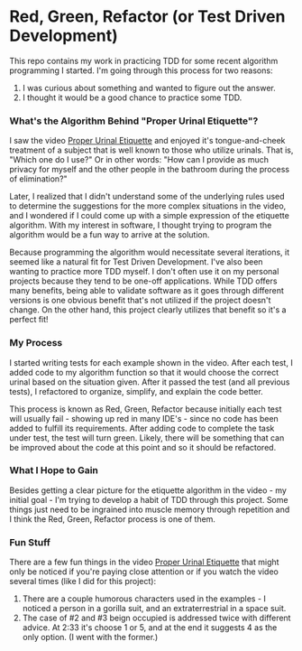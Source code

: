 # Red, Green, Refactor (or Test Driven Development)
This repo contains my work in practicing TDD for some recent algorithm programming I started. I'm going through this process for two reasons:
1. I was curious about something and wanted to figure out the answer.
2. I thought it would be a good chance to practice some TDD.

### What's the Algorithm Behind "Proper Urinal Etiquette"?
I saw the video [Proper Urinal Etiquette](https://www.youtube.com/watch?v=tKnWd3JVnfE) and enjoyed it's tongue-and-cheek treatment of a subject that is well known to those who utilize urinals. That is, "Which one do I use?" Or in other words: "How can I provide as much privacy for myself and the other people in the bathroom during the process of elimination?"

Later, I realized that I didn't understand some of the underlying rules used to determine the suggestions for the more complex situations in the video, and I wondered if I could come up with a simple expression of the etiquette algorithm. With my interest in software, I thought trying to program the algorithm would be a fun way to arrive at the solution.

Because programming the algorithm would necessitate several iterations, it seemed like a natural fit for Test Driven Development. I've also been wanting to practice more TDD myself. I don't often use it on my personal projects because they tend to be one-off applications. While TDD offers many benefits, being able to validate software as it goes through different versions is one obvious benefit that's not utilized if the project doesn't change. On the other hand, this project clearly utilizes that benefit so it's a perfect fit!

### My Process
I started writing tests for each example shown in the video. After each test, I added code to my algorithm function so that it would choose the correct urinal based on the situation given. After it passed the test (and all previous tests), I refactored to organize, simplify, and explain the code better.

This process is known as Red, Green, Refactor because initially each test will usually fail - showing up red in many IDE's - since no code has been added to fulfill its requirements. After adding code to complete the task under test, the test will turn green. Likely, there will be something that can be improved about the code at this point and so it should be refactored.

### What I Hope to Gain
Besides getting a clear picture for the etiquette algorithm in the video - my initial goal - I'm trying to develop a habit of TDD through this project. Some things just need to be ingrained into muscle memory through repetition and I think the Red, Green, Refactor process is one of them.

### Fun Stuff
There are a few fun things in the video [Proper Urinal Etiquette](https://www.youtube.com/watch?v=tKnWd3JVnfE) that might only be noticed if you're paying close attention or if you watch the video several times (like I did for this project):
1. There are a couple humorous characters used in the examples - I noticed a person in a gorilla suit, and an extraterrestrial in a space suit.
2. The case of #2 and #3 beign occupied is addressed twice with different advice. At 2:33 it's choose 1 or 5, and at the end it suggests 4 as the only option. (I went with the former.)
